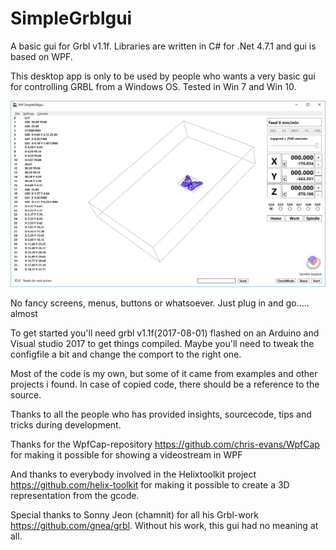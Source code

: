 # SimpleGrblgui
A basic gui for Grbl v1.1f. Libraries are written in C# for .Net 4.7.1 and gui is based on WPF. 

This desktop app is only to be used by people who wants a very basic gui for controlling GRBL from a Windows OS.  Tested in Win 7 and Win 10.

![](https://github.com/rverhag/SimpleGrblgui/blob/master/WikiImages/Butterfly.jpg)

No fancy screens, menus, buttons or whatsoever. Just plug in and go..... almost

To get started you'll need grbl v1.1f(2017-08-01) flashed on an Arduino and Visual studio 2017 to get things compiled.
Maybe you'll need to tweak the configfile a bit and change the comport to the right one.

Most of the code is my own, but some of it came from examples and other projects i found. In case of copied code, there should be a reference to the source.

Thanks to all the people who has provided insights, sourcecode, tips and tricks during development.

Thanks for the WpfCap-repository
https://github.com/chris-evans/WpfCap
for making it possible for showing a videostream in WPF

And thanks to everybody involved in the Helixtoolkit project
https://github.com/helix-toolkit
for making it possible to create a 3D representation from the gcode.

Special thanks to Sonny Jeon (chamnit) for all his Grbl-work https://github.com/gnea/grbl. Without his work, this gui had no meaning at all.
